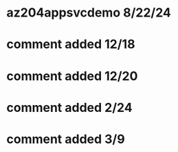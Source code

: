 # az204appsvcdemo  8/22/24
# comment added 12/18
# comment added 12/20
# comment added 2/24
# comment added 3/9

